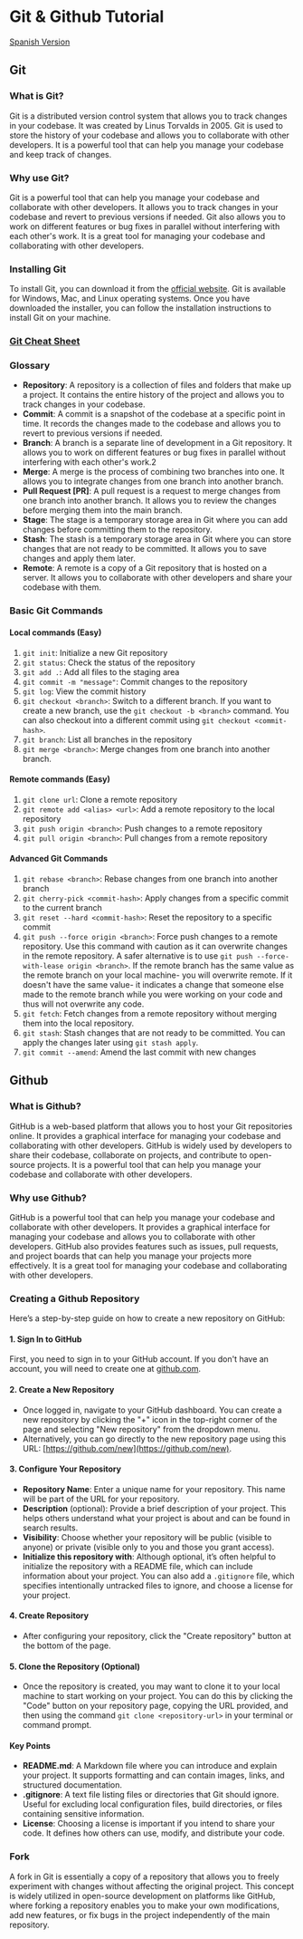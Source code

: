 # Git & Github Tutorial
[Spanish Version](README_ES.md)
## Git

### What is Git?

Git is a distributed version control system that allows you to track changes in your codebase. It was created by Linus Torvalds in 2005. Git is used to store the history of your codebase and allows you to collaborate with other developers. It is a powerful tool that can help you manage your codebase and keep track of changes.

### Why use Git?

Git is a powerful tool that can help you manage your codebase and collaborate with other developers. It allows you to track changes in your codebase and revert to previous versions if needed. Git also allows you to work on different features or bug fixes in parallel without interfering with each other's work. It is a great tool for managing your codebase and collaborating with other developers.

### Installing Git

To install Git, you can download it from the [official website](https://git-scm.com/downloads). Git is available for Windows, Mac, and Linux operating systems. Once you have downloaded the installer, you can follow the installation instructions to install Git on your machine.

### [Git Cheat Sheet](https://www.git-tower.com/blog/media/pages/posts/git-cheat-sheet/b5d32c23dc-1710861692/git-cheat-sheet-large01.avif)

### Glossary

- **Repository**: A repository is a collection of files and folders that make up a project. It contains the entire history of the project and allows you to track changes in your codebase.
- **Commit**: A commit is a snapshot of the codebase at a specific point in time. It records the changes made to the codebase and allows you to revert to previous versions if needed.
- **Branch**: A branch is a separate line of development in a Git repository. It allows you to work on different features or bug fixes in parallel without interfering with each other's work.2
- **Merge**: A merge is the process of combining two branches into one. It allows you to integrate changes from one branch into another branch.
- **Pull Request [PR]**: A pull request is a request to merge changes from one branch into another branch. It allows you to review the changes before merging them into the main branch.
- **Stage**: The stage is a temporary storage area in Git where you can add changes before committing them to the repository.
- **Stash**: The stash is a temporary storage area in Git where you can store changes that are not ready to be committed. It allows you to save changes and apply them later.
- **Remote**: A remote is a copy of a Git repository that is hosted on a server. It allows you to collaborate with other developers and share your codebase with them.

### Basic Git Commands

#### Local commands (Easy)

1. `git init`: Initialize a new Git repository
1. `git status`: Check the status of the repository
1. `git add .`: Add all files to the staging area
1. `git commit -m "message"`: Commit changes to the repository
1. `git log`: View the commit history
1. `git checkout <branch>`: Switch to a different branch. If you want to create a new branch, use the `git checkout -b <branch>` command. You can also checkout into a different commit using `git checkout <commit-hash>`.
1. `git branch`: List all branches in the repository
1. `git merge <branch>`: Merge changes from one branch into another branch.


#### Remote commands (Easy)

1. `git clone url`: Clone a remote repository
1. `git remote add <alias> <url>`: Add a remote repository to the local repository
1. `git push origin <branch>`: Push changes to a remote repository
1. `git pull origin <branch>`: Pull changes from a remote repository

#### Advanced Git Commands

1. `git rebase <branch>`: Rebase changes from one branch into another branch
1. `git cherry-pick <commit-hash>`: Apply changes from a specific commit to the current branch
1. `git reset --hard <commit-hash>`: Reset the repository to a specific commit
1. `git push --force origin <branch>`: Force push changes to a remote repository. Use this command with caution as it can overwrite changes in the remote repository. A safer alternative is to use `git push --force-with-lease origin <branch>`. If the remote branch has the same value as the remote branch on your local machine- you will overwrite remote. If it doesn't have the same value- it indicates a change that someone else made to the remote branch while you were working on your code and thus will not overwrite any code.
1. `git fetch`: Fetch changes from a remote repository without merging them into the local repository.
1. `git stash`: Stash changes that are not ready to be committed. You can apply the changes later using `git stash apply`.
1. `git commit --amend`: Amend the last commit with new changes


## Github

### What is Github?

GitHub is a web-based platform that allows you to host your Git repositories online. It provides a graphical interface for managing your codebase and collaborating with other developers. GitHub is widely used by developers to share their codebase, collaborate on projects, and contribute to open-source projects. It is a powerful tool that can help you manage your codebase and collaborate with other developers.

### Why use Github?

GitHub is a powerful tool that can help you manage your codebase and collaborate with other developers. It provides a graphical interface for managing your codebase and allows you to collaborate with other developers. GitHub also provides features such as issues, pull requests, and project boards that can help you manage your projects more effectively. It is a great tool for managing your codebase and collaborating with other developers.

### Creating a Github Repository

Here’s a step-by-step guide on how to create a new repository on GitHub:

#### 1. Sign In to GitHub
First, you need to sign in to your GitHub account. If you don't have an account, you will need to create one at [github.com](https://github.com/).

#### 2. Create a New Repository
- Once logged in, navigate to your GitHub dashboard. You can create a new repository by clicking the "+" icon in the top-right corner of the page and selecting "New repository" from the dropdown menu.
- Alternatively, you can go directly to the new repository page using this URL: [https://github.com/new](https://github.com/new).

#### 3. Configure Your Repository
- **Repository Name**: Enter a unique name for your repository. This name will be part of the URL for your repository.
- **Description** (optional): Provide a brief description of your project. This helps others understand what your project is about and can be found in search results.
- **Visibility**: Choose whether your repository will be public (visible to anyone) or private (visible only to you and those you grant access).
- **Initialize this repository with**: Although optional, it’s often helpful to initialize the repository with a README file, which can include information about your project. You can also add a `.gitignore` file, which specifies intentionally untracked files to ignore, and choose a license for your project.

#### 4. Create Repository
- After configuring your repository, click the "Create repository" button at the bottom of the page.

#### 5. Clone the Repository (Optional)
- Once the repository is created, you may want to clone it to your local machine to start working on your project. You can do this by clicking the "Code" button on your repository page, copying the URL provided, and then using the command `git clone <repository-url>` in your terminal or command prompt.

#### Key Points
- **README.md**: A Markdown file where you can introduce and explain your project. It supports formatting and can contain images, links, and structured documentation.
- **.gitignore**: A text file listing files or directories that Git should ignore. Useful for excluding local configuration files, build directories, or files containing sensitive information.
- **License**: Choosing a license is important if you intend to share your code. It defines how others can use, modify, and distribute your code.

### Fork
A fork in Git is essentially a copy of a repository that allows you to freely experiment with changes without affecting the original project. This concept is widely utilized in open-source development on platforms like GitHub, where forking a repository enables you to make your own modifications, add new features, or fix bugs in the project independently of the main repository.


